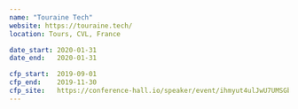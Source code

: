 ```yaml
---
name: "Touraine Tech"
website: https://touraine.tech/
location: Tours, CVL, France

date_start: 2020-01-31
date_end:   2020-01-31

cfp_start:  2019-09-01
cfp_end:    2019-11-30
cfp_site:   https://conference-hall.io/speaker/event/ihmyut4ulJwU7UMSGbt4
---
```

